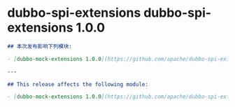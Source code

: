 # dubbo-spi-extensions dubbo-spi-extensions 1.0.0
```markdown
## 本次发布影响下列模块:

- [dubbo-mock-extensions 1.0.0](https://github.com/apache/dubbo-spi-extensions/tree/master/dubbo-mock-extensions)

---

## This release affects the following module:

- [dubbo-mock-extensions 1.0.0](https://github.com/apache/dubbo-spi-extensions/tree/master/dubbo-mock-extensions)
```